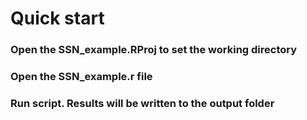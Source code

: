 # Quick start 

### Open the SSN_example.RProj to set the working directory

### Open the SSN_example.r file

###  Run script. Results will be written to the output folder
